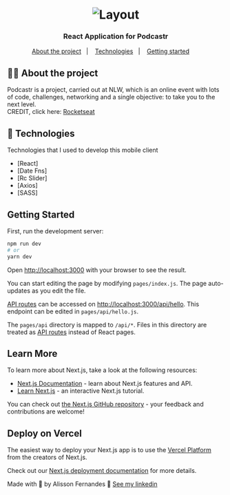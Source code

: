 <h1 align="center">
  <img alt="Layout" src="https://res.cloudinary.com/dbdv7jazw/image/upload/v1623412999/podcastr_capa_bxr4nl.png">
</h1>

<h3 align="center">  
  React  Application for Podcastr
</h3>

<p align="center">
  <a href="#%EF%B8%8F-about-the-project">About the project</a>&nbsp;&nbsp;&nbsp;|&nbsp;&nbsp;&nbsp;
  <a href="#-technologies">Technologies</a>&nbsp;&nbsp;&nbsp;|&nbsp;&nbsp;&nbsp;
  <a href="#-getting-started">Getting started</a>&nbsp;&nbsp;&nbsp;&nbsp;&nbsp;&nbsp;
</p>

## 🧒🏽 About the project

Podcastr is a project, carried out at NLW, which is an online event with lots of code, challenges, networking and a single objective: to take you to the next level.</br>
CREDIT, click here: [Rocketseat](https://nextlevelweek.com/)</br>

## 🚀 Technologies

Technologies that I used to develop this mobile client

- [React]
- [Date Fns]
- [Rc Slider]
- [Axios]
- [SASS]


## Getting Started

First, run the development server:

```bash
npm run dev
# or
yarn dev
```

Open [http://localhost:3000](http://localhost:3000) with your browser to see the result.

You can start editing the page by modifying `pages/index.js`. The page auto-updates as you edit the file.

[API routes](https://nextjs.org/docs/api-routes/introduction) can be accessed on [http://localhost:3000/api/hello](http://localhost:3000/api/hello). This endpoint can be edited in `pages/api/hello.js`.

The `pages/api` directory is mapped to `/api/*`. Files in this directory are treated as [API routes](https://nextjs.org/docs/api-routes/introduction) instead of React pages.

## Learn More

To learn more about Next.js, take a look at the following resources:

- [Next.js Documentation](https://nextjs.org/docs) - learn about Next.js features and API.
- [Learn Next.js](https://nextjs.org/learn) - an interactive Next.js tutorial.

You can check out [the Next.js GitHub repository](https://github.com/vercel/next.js/) - your feedback and contributions are welcome!

## Deploy on Vercel

The easiest way to deploy your Next.js app is to use the [Vercel Platform](https://vercel.com/new?utm_medium=default-template&filter=next.js&utm_source=create-next-app&utm_campaign=create-next-app-readme) from the creators of Next.js.

Check out our [Next.js deployment documentation](https://nextjs.org/docs/deployment) for more details.

Made with 💜 by Alisson Fernandes 👋 [See my linkedin](https://www.linkedin.com/in/alisson-fernandes-417bb0137/)
